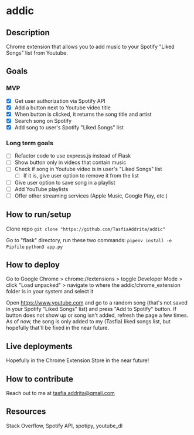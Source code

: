 # addic

## Description
Chrome extension that allows you to add music to your Spotify "Liked Songs" list from Youtube.

## Goals
### MVP
- [x] Get user authorization via Spotify API
- [x] Add a button next to Youtube video title
- [x] When button is clicked, it returns the song title and artist
- [x] Search song on Spotify
- [x] Add song to user's Spotify "Liked Songs" list

### Long term goals
- [ ] Refactor code to use express.js instead of Flask
- [ ] Show button only in videos that contain music
- [ ] Check if song in Youtube video is in user's "Liked Songs" list
    - [ ] If it is, give user option to remove it from the list
- [ ] Give user option to save song in a playlist
- [ ] Add YouTube playlists 
- [ ] Offer other streaming services (Apple Music, Google Play, etc.)

## How to run/setup
Clone repo 
```git clone "https://github.com/TasfiaAddrita/addic"```

Go to "flask" directory, run these two commands:
```pipenv install -e Pipfile```
```python3 app.py```

## How to deploy
Go to Google Chrome > chrome://extensions > toggle Developer Mode > click "Load unpacked" > navigate to where the addic/chrome_extension folder is in your system and select it 

Open https://www.youtube.com and go to a random song (that's not saved in your Spotify "Liked Songs" list) and press "Add to Spotify" button. If button does not show up or song isn't added, refresh the page a few times. As of now, the song is only added to my (Tasfia) liked songs list, but hopefully that'll be fixed in the near future.

## Live deployments
Hopefully in the Chrome Extension Store in the near future!

## How to contribute
Reach out to me at tasfia.addrita@gmail.com

## Resources
Stack Overflow, Spotify API, spotipy, youtube_dl